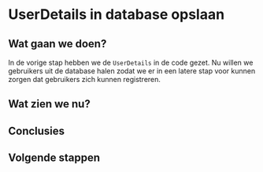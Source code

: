 # UserDetails in database opslaan

## Wat gaan we doen?

In de vorige stap hebben we de `UserDetails` in de code gezet. Nu willen we
gebruikers uit de database halen zodat we er in een latere stap voor kunnen
zorgen dat gebruikers zich kunnen registreren.

## Wat zien we nu?

## Conclusies

## Volgende stappen
